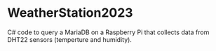 # WeatherStation2023

C# code to query a MariaDB on a Raspberry Pi that collects data from DHT22 sensors (temperture and humidity). 

